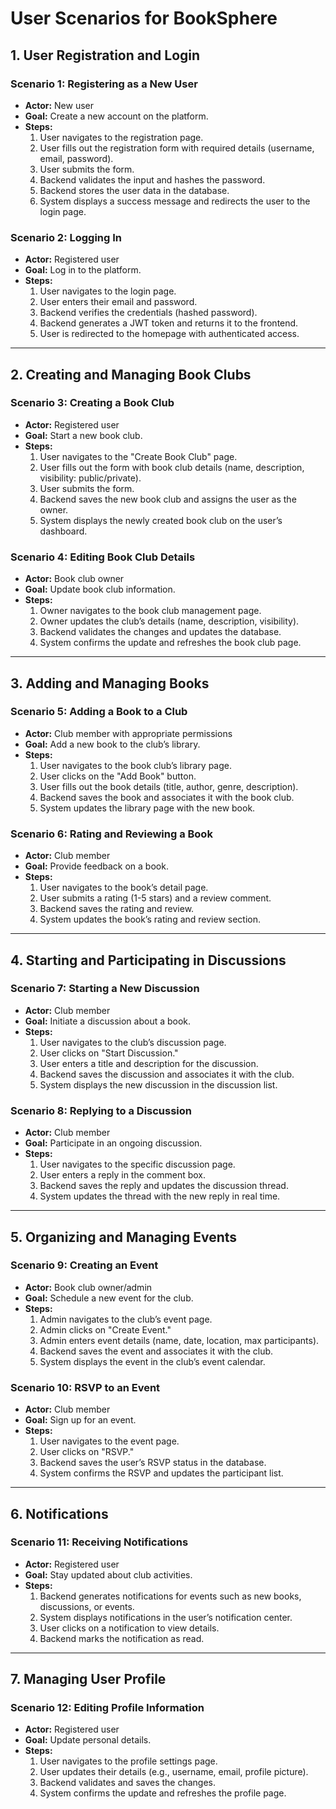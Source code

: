 # User Scenarios for BookSphere

## **1. User Registration and Login**
### Scenario 1: Registering as a New User
- **Actor:** New user
- **Goal:** Create a new account on the platform.
- **Steps:**
  1. User navigates to the registration page.
  2. User fills out the registration form with required details (username, email, password).
  3. User submits the form.
  4. Backend validates the input and hashes the password.
  5. Backend stores the user data in the database.
  6. System displays a success message and redirects the user to the login page.

### Scenario 2: Logging In
- **Actor:** Registered user
- **Goal:** Log in to the platform.
- **Steps:**
  1. User navigates to the login page.
  2. User enters their email and password.
  3. Backend verifies the credentials (hashed password).
  4. Backend generates a JWT token and returns it to the frontend.
  5. User is redirected to the homepage with authenticated access.

---

## **2. Creating and Managing Book Clubs**
### Scenario 3: Creating a Book Club
- **Actor:** Registered user
- **Goal:** Start a new book club.
- **Steps:**
  1. User navigates to the "Create Book Club" page.
  2. User fills out the form with book club details (name, description, visibility: public/private).
  3. User submits the form.
  4. Backend saves the new book club and assigns the user as the owner.
  5. System displays the newly created book club on the user’s dashboard.

### Scenario 4: Editing Book Club Details
- **Actor:** Book club owner
- **Goal:** Update book club information.
- **Steps:**
  1. Owner navigates to the book club management page.
  2. Owner updates the club’s details (name, description, visibility).
  3. Backend validates the changes and updates the database.
  4. System confirms the update and refreshes the book club page.

---

## **3. Adding and Managing Books**
### Scenario 5: Adding a Book to a Club
- **Actor:** Club member with appropriate permissions
- **Goal:** Add a new book to the club’s library.
- **Steps:**
  1. User navigates to the book club’s library page.
  2. User clicks on the "Add Book" button.
  3. User fills out the book details (title, author, genre, description).
  4. Backend saves the book and associates it with the book club.
  5. System updates the library page with the new book.

### Scenario 6: Rating and Reviewing a Book
- **Actor:** Club member
- **Goal:** Provide feedback on a book.
- **Steps:**
  1. User navigates to the book’s detail page.
  2. User submits a rating (1-5 stars) and a review comment.
  3. Backend saves the rating and review.
  4. System updates the book’s rating and review section.

---

## **4. Starting and Participating in Discussions**
### Scenario 7: Starting a New Discussion
- **Actor:** Club member
- **Goal:** Initiate a discussion about a book.
- **Steps:**
  1. User navigates to the club’s discussion page.
  2. User clicks on "Start Discussion."
  3. User enters a title and description for the discussion.
  4. Backend saves the discussion and associates it with the club.
  5. System displays the new discussion in the discussion list.

### Scenario 8: Replying to a Discussion
- **Actor:** Club member
- **Goal:** Participate in an ongoing discussion.
- **Steps:**
  1. User navigates to the specific discussion page.
  2. User enters a reply in the comment box.
  3. Backend saves the reply and updates the discussion thread.
  4. System updates the thread with the new reply in real time.

---

## **5. Organizing and Managing Events**
### Scenario 9: Creating an Event
- **Actor:** Book club owner/admin
- **Goal:** Schedule a new event for the club.
- **Steps:**
  1. Admin navigates to the club’s event page.
  2. Admin clicks on "Create Event."
  3. Admin enters event details (name, date, location, max participants).
  4. Backend saves the event and associates it with the club.
  5. System displays the event in the club’s event calendar.

### Scenario 10: RSVP to an Event
- **Actor:** Club member
- **Goal:** Sign up for an event.
- **Steps:**
  1. User navigates to the event page.
  2. User clicks on "RSVP."
  3. Backend saves the user’s RSVP status in the database.
  4. System confirms the RSVP and updates the participant list.

---

## **6. Notifications**
### Scenario 11: Receiving Notifications
- **Actor:** Registered user
- **Goal:** Stay updated about club activities.
- **Steps:**
  1. Backend generates notifications for events such as new books, discussions, or events.
  2. System displays notifications in the user’s notification center.
  3. User clicks on a notification to view details.
  4. Backend marks the notification as read.

---

## **7. Managing User Profile**
### Scenario 12: Editing Profile Information
- **Actor:** Registered user
- **Goal:** Update personal details.
- **Steps:**
  1. User navigates to the profile settings page.
  2. User updates their details (e.g., username, email, profile picture).
  3. Backend validates and saves the changes.
  4. System confirms the update and refreshes the profile page.

